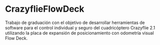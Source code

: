 # CrazyflieFlowDeck
Trabajo de graduación con el objetivo de desarrollar herramientas de software para el control individual y seguro del cuadricóptero Crazyflie 2.1 utilizando la placa de expansión de posicionamiento con odometría visual Flow Deck.
